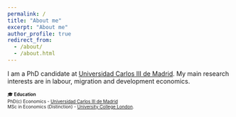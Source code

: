 ```yaml
---
permalink: /
title: "About me"
excerpt: "About me"
author_profile: true
redirect_from: 
  - /about/
  - /about.html
---
```

I am a PhD candidate at [Universidad Carlos III de Madrid](https://economics.uc3m.es). 
My main research interests are in labour, migration and development economics.  

<font size="1"> 🎓 **Education**</font> \
<font size="1"> PhD(c) Economics - [Universidad Carlos III de Madrid](https://economics.uc3m.es)</font>  \
<font size="1"> MSc in Economics (Distinction) - [University College London](https://www.ucl.ac.uk/economics/ucl-department-economics).</font>  


